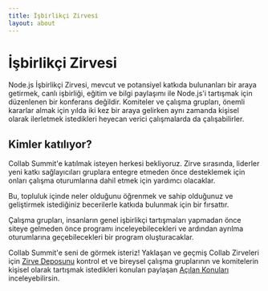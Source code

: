 ```yaml
---
title: İşbirlikçi Zirvesi
layout: about
---
```


# İşbirlikçi Zirvesi

Node.js İşbirlikçi Zirvesi, mevcut ve potansiyel katkıda bulunanları bir araya getirmek, canlı işbirliği, eğitim ve bilgi paylaşımı ile Node.js'i tartışmak için düzenlenen bir konferans değildir. Komiteler ve çalışma grupları, önemli kararlar almak için yılda iki kez bir araya gelirken aynı zamanda kişisel olarak ilerletmek istedikleri heyecan verici çalışmalarda da çalışabilirler.

## Kimler katılıyor?

Collab Summit'e katılmak isteyen herkesi bekliyoruz. Zirve sırasında, liderler yeni katkı sağlayıcıları gruplara entegre etmeden önce desteklemek için onları çalışma oturumlarına dahil etmek için yardımcı olacaklar.

Bu, topluluk içinde neler olduğunu öğrenmek ve sahip olduğunuz ve geliştirmek istediğiniz becerilerle katkıda bulunmak için bir fırsattır.

Çalışma grupları, insanların genel işbirlikçi tartışmaları yapmadan önce siteye gelmeden önce programı inceleyebilecekleri ve ardından ayrılma oturumlarına geçebilecekleri bir program oluşturacaklar.

Collab Summit'e seni de görmek isteriz! Yaklaşan ve geçmiş Collab Zirveleri için [Zirve Deposunu](https://github.com/nodejs/summit) kontrol et ve bireysel çalışma gruplarının ve komitelerin kişisel olarak tartışmak istedikleri konuları paylaşan [Açılan Konuları](https://github.com/nodejs/summit/issues) inceleyebilirsin.

